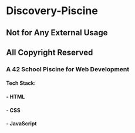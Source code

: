 # Discovery-Piscine
## Not for Any External Usage
## All Copyright Reserved

### A 42 School Piscine for Web Development

#### Tech Stack:
#### - HTML
#### - CSS
#### - JavaScript
